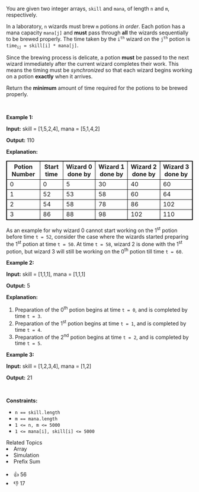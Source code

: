 <p>You are given two integer arrays, <code>skill</code> and <code><font face="monospace">mana</font></code>, of length <code>n</code> and <code>m</code>, respectively.</p>

<p>In a laboratory, <code>n</code> wizards must brew <code>m</code> potions <em>in order</em>. Each potion has a mana capacity <code>mana[j]</code> and <strong>must</strong> pass through <strong>all</strong> the wizards sequentially to be brewed properly. The time taken by the <code>i<sup>th</sup></code> wizard on the <code>j<sup>th</sup></code> potion is <code>time<sub>ij</sub> = skill[i] * mana[j]</code>.</p>

<p>Since the brewing process is delicate, a potion <strong>must</strong> be passed to the next wizard immediately after the current wizard completes their work. This means the timing must be <em>synchronized</em> so that each wizard begins working on a potion <strong>exactly</strong> when it arrives. ​</p>

<p>Return the <strong>minimum</strong> amount of time required for the potions to be brewed properly.</p>

<p>&nbsp;</p> 
<p><strong class="example">Example 1:</strong></p>

<div class="example-block"> 
 <p><strong>Input:</strong> <span class="example-io">skill = [1,5,2,4], mana = [5,1,4,2]</span></p> 
</div>

<p><strong>Output:</strong> <span class="example-io">110</span></p>

<p><strong>Explanation:</strong></p>

<table style="border: 1px solid black;"> 
 <tbody> 
  <tr> 
   <th style="border: 1px solid black;">Potion Number</th> 
   <th style="border: 1px solid black;">Start time</th> 
   <th style="border: 1px solid black;">Wizard 0 done by</th> 
   <th style="border: 1px solid black;">Wizard 1 done by</th> 
   <th style="border: 1px solid black;">Wizard 2 done by</th> 
   <th style="border: 1px solid black;">Wizard 3 done by</th> 
  </tr> 
  <tr> 
   <td style="border: 1px solid black;">0</td> 
   <td style="border: 1px solid black;">0</td> 
   <td style="border: 1px solid black;">5</td> 
   <td style="border: 1px solid black;">30</td> 
   <td style="border: 1px solid black;">40</td> 
   <td style="border: 1px solid black;">60</td> 
  </tr> 
  <tr> 
   <td style="border: 1px solid black;">1</td> 
   <td style="border: 1px solid black;">52</td> 
   <td style="border: 1px solid black;">53</td> 
   <td style="border: 1px solid black;">58</td> 
   <td style="border: 1px solid black;">60</td> 
   <td style="border: 1px solid black;">64</td> 
  </tr> 
  <tr> 
   <td style="border: 1px solid black;">2</td> 
   <td style="border: 1px solid black;">54</td> 
   <td style="border: 1px solid black;">58</td> 
   <td style="border: 1px solid black;">78</td> 
   <td style="border: 1px solid black;">86</td> 
   <td style="border: 1px solid black;">102</td> 
  </tr> 
  <tr> 
   <td style="border: 1px solid black;">3</td> 
   <td style="border: 1px solid black;">86</td> 
   <td style="border: 1px solid black;">88</td> 
   <td style="border: 1px solid black;">98</td> 
   <td style="border: 1px solid black;">102</td> 
   <td style="border: 1px solid black;">110</td> 
  </tr> 
 </tbody> 
</table>

<p>As an example for why wizard 0 cannot start working on the 1<sup>st</sup> potion before time <code>t = 52</code>, consider the case where the wizards started preparing the 1<sup>st</sup> potion at time <code>t = 50</code>. At time <code>t = 58</code>, wizard 2 is done with the 1<sup>st</sup> potion, but wizard 3 will still be working on the 0<sup>th</sup> potion till time <code>t = 60</code>.</p>

<p><strong class="example">Example 2:</strong></p>

<div class="example-block"> 
 <p><strong>Input:</strong> <span class="example-io">skill = [1,1,1], mana = [1,1,1]</span></p> 
</div>

<p><strong>Output:</strong> <span class="example-io">5</span></p>

<p><strong>Explanation:</strong></p>

<ol> 
 <li>Preparation of the 0<sup>th</sup> potion begins at time <code>t = 0</code>, and is completed by time <code>t = 3</code>.</li> 
 <li>Preparation of the 1<sup>st</sup> potion begins at time <code>t = 1</code>, and is completed by time <code>t = 4</code>.</li> 
 <li>Preparation of the 2<sup>nd</sup> potion begins at time <code>t = 2</code>, and is completed by time <code>t = 5</code>.</li> 
</ol>

<p><strong class="example">Example 3:</strong></p>

<div class="example-block"> 
 <p><strong>Input:</strong> <span class="example-io">skill = [1,2,3,4], mana = [1,2]</span></p> 
</div>

<p><strong>Output:</strong> 21</p>

<p>&nbsp;</p> 
<p><strong>Constraints:</strong></p>

<ul> 
 <li><code>n == skill.length</code></li> 
 <li><code>m == mana.length</code></li> 
 <li><code>1 &lt;= n, m &lt;= 5000</code></li> 
 <li><code>1 &lt;= mana[i], skill[i] &lt;= 5000</code></li> 
</ul>

<div><div>Related Topics</div><div><li>Array</li><li>Simulation</li><li>Prefix Sum</li></div></div><br><div><li>👍 56</li><li>👎 17</li></div>